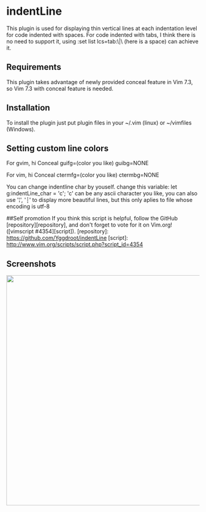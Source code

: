 indentLine
==========

This plugin is used for displaying thin vertical lines at each indentation level for code indented with spaces.
For code indented with tabs, I think there is no need to support it, using :set list lcs=tab:\\|\ (here is a space) can 
achieve it.

## Requirements
This plugin takes advantage of newly provided conceal feature in Vim 7.3, so Vim 7.3 with conceal feature is needed.

## Installation
To install the plugin just put plugin files in your ~/.vim (linux) or ~/vimfiles (Windows). 

## Setting custom line colors
For gvim, hi Conceal guifg=(color you like) guibg=NONE

For vim, hi Conceal ctermfg=(color you like) ctermbg=NONE

You can change indentline char by youself.
change this variable: let g:indentLine_char = 'c'; 
'c' can be any ascii character you like, you can also use '¦', '┆' to display more beautiful lines, 
but this only aplies to file whose encoding is utf-8

##Self promotion
If you think this script is helpful, follow the GitHub [repository][repository], and don't forget to vote for it on Vim.org! ([vimscript #4354][script]).
[repository]: https://github.com/Yggdroot/indentLine
[script]: http://www.vim.org/scripts/script.php?script_id=4354


## Screenshots
<img src="http://i.imgur.com/KVi0T.jpg" width="800" height="600" alt="" />

